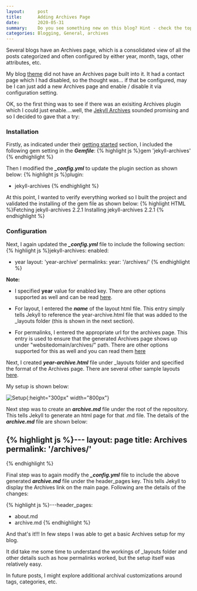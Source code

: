 ```yaml
---
layout:     post
title:      Adding Archives Page
date:       2020-05-31
summary:    Do you see something new on this blog? Hint - check the top right side menu. Yes... a new link for archives page and this post explores how I enabled that functionality for my blog.
categories: Blogging, General, archives
---
```


Several blogs have an Archives page, which is a consolidated view of all the posts categorized and often configured by either year, month, tags, other attributes, etc.

My blog [theme](https://jekyll-themes.com/mixyll/) did not have an Archives page built into it. It had a contact page which I had disabled, so the thought was... if that be configured, may be I can just add a new Archives page and enable / disable it via configuration setting.

OK, so the first thing was to see if there was an exisiting Archives plugin which I could just enable....well, the [Jekyll Archives](https://jekyll.github.io/jekyll-archives/) sounded promising and so I decided to gave that a try:

### Installation

Firstly, as indicated under their [getting started](https://jekyll.github.io/jekyll-archives/) section, I included the following gem setting in the ***Gemfile***:
{% highlight js %}gem 'jekyll-archives'
{% endhighlight %}

Then I modified the ***_config.yml*** to update the plugin section as shown below:
{% highlight js %}plugin:
- jekyll-archives
{% endhighlight %}

At this point, I wanted to verify everything worked so I built the project and validated the installing of the gem file as shown below:
{% highlight HTML %}Fetching jekyll-archives 2.2.1
Installing jekyll-archives 2.2.1
{% endhighlight %}

### Configuration

Next, I  again updated the ***_config.yml*** file to include the following section:
{% highlight js %}jekyll-archives:
  enabled:
  - year
  layout: 'year-archive'
  permalinks:
    year: '/archives/'
{% endhighlight %}

**Note:** 

- I specified **year** value for enabled key. There are other options supported as well and can be read [here](https://jekyll.github.io/jekyll-archives/configuration/#enabled-archives). 

- For layout, I entered the ***name*** of the layout html file. This entry simply tells Jekyll to reference the year-archive.html file that was added to the _layouts folder (this is shown in the next section). 

- For permalinks, I entered the appropriate url for the archives page. This entry is used to ensure that the generated Archives page shows up under "websitedomain/archives/" path. There are other options supported for this as well and you can read them [here](https://jekyll.github.io/jekyll-archives/configuration/#permalinks)

Next, I created ***year-archive.html*** file under _layouts folder and specified the format of the Archives page. There are several other sample layouts [here](https://github.com/jekyll/jekyll-archives/blob/master/docs/layouts.md). 

My setup is shown below:

![Setup]({{site.url}}/images/Installing-archives-setup-1.png){:height="300px" width="800px"}

Next step was to create an ***archive.md*** file under the root of the repository. This tells Jekyll to generate an html page for that .md file. The details of the ***archive.md*** file are shown below:

{% highlight js %}---
layout: page
title: Archives
permalink: '/archives/'
---
{% endhighlight %}

Final step was to again modify the ***_config.yml*** file to include the above generated ***archive.md*** file under the header_pages key. This tells Jekyll to display the Archives link on the main page. Following are the details of the changes:

{% highlight js %}---header_pages:
 - about.md
 - archive.md
{% endhighlight %}

And that's it!!! In few steps I was able to get a basic Archives setup for my blog. 

It did take me some time to understand the workings of _layouts folder and other details such as how permalinks worked, but the setup itself was relatively easy. 

In future posts, I might explore additional archival customizations around tags, categories, etc.